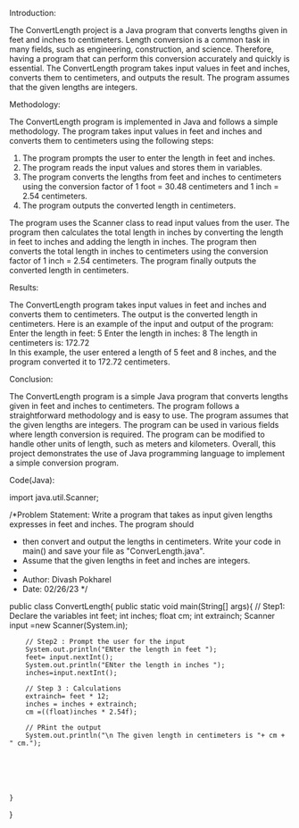 Introduction:

The ConvertLength project is a Java program that converts lengths given in feet and inches to centimeters. Length conversion is a common task in 
many fields, such as engineering, construction, and science. Therefore, having a program that can perform this conversion accurately and quickly 
is essential. The ConvertLength program takes input values in feet and inches, converts them to centimeters, and outputs the result. The program assumes 
that the given lengths are integers.

Methodology:

The ConvertLength program is implemented in Java and follows a simple methodology. The program takes input values in feet and inches and converts 
them to centimeters using the following steps:
1.	The program prompts the user to enter the length in feet and inches.
2.	The program reads the input values and stores them in variables.
3.	The program converts the lengths from feet and inches to centimeters using the conversion factor of 1 foot = 30.48 centimeters and 
      1 inch = 2.54 centimeters.
4.	The program outputs the converted length in centimeters.

The program uses the Scanner class to read input values from the user. The program then calculates the total length in inches 
by converting the length in feet to inches and adding the length in inches. The program then converts the total length in inches to centimeters using 
the conversion factor of 1 inch = 2.54 centimeters. The program finally outputs the converted length in centimeters.

Results:

The ConvertLength program takes input values in feet and inches and converts them to centimeters. The output is the converted length in centimeters. Here 
is an example of the input and output of the program:
Enter the length in feet: 5
Enter the length in inches: 8
The length in centimeters is: 172.72	
In this example, the user entered a length of 5 feet and 8 inches, and the program converted it to 172.72 centimeters.

Conclusion:

The ConvertLength program is a simple Java program that converts lengths given in feet and inches to centimeters. The program follows a straightforward 
methodology and is easy to use. The program assumes that the given lengths are integers. The program can be used in various fields where length 
conversion is required. The program can be modified to handle other units of length, such as meters and kilometers. Overall, this project demonstrates 
the use of Java programming language to implement a simple conversion program.

Code(Java):








import java.util.Scanner;

/*Problem Statement: Write a program that takes as input given lengths expresses in feet and inches. The program should 
 * then convert and output the lengths in centimeters. Write your code in main() and save your file as "ConverLength.java".
 * Assume that the given lengths in feet and inches are integers.
 * 
 * Author: Divash Pokharel
 * Date: 02/26/23
*/


public class ConvertLength{
    public static void main(String[] args){
        // Step1: Declare the variables
        int feet;
        int inches;
        float cm;
        int extrainch;
        Scanner input =new Scanner(System.in);

        // Step2 : Prompt the user for the input
        System.out.println("ENter the length in feet ");
        feet= input.nextInt();
        System.out.println("ENter the length in inches ");
        inches=input.nextInt();

        // Step 3 : Calculations
        extrainch= feet * 12;
        inches = inches + extrainch;
        cm =((float)inches * 2.54f);

        // PRint the output
        System.out.println("\n The given length in centimeters is "+ cm + " cm.");




        

    }
}
